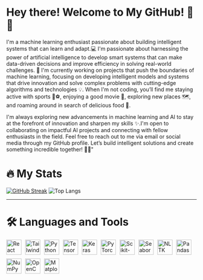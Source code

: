 # Hey there! Welcome to My GitHub! 👋✨

I'm a machine learning enthusiast passionate about building intelligent systems that can learn and adapt.💻 I'm passionate about harnessing the power of artificial intelligence to develop smart systems that can make data-driven decisions and improve efficiency in solving real-world challenges. 🚀 I'm currently working on projects that push the boundaries of machine learning, focusing on developing intelligent models and systems that drive innovation and solve complex problems with cutting-edge algorithms and technologies 💡. When I'm not coding, you’ll find me staying active with sports 🏀⚽️, enjoying a good movie 🍿, exploring new places 🗺️, and roaming around in search of delicious food 🍜. 

I'm always exploring new advancements in machine learning and AI to stay at the forefront of innovation and sharpen my skills ✨.I'm open to collaborating on impactful AI projects and connecting with fellow enthusiasts in the field. Feel free to reach out to me via email or social media through my GitHub profile. Let’s build intelligent solutions and create something incredible together! 🤖🤝"

# 🔥 My Stats

[![GitHub Streak](https://streak-stats.demolab.com?user=Abhiram2410)](https://git.io/streak-stats)
![Top Langs](https://github-readme-stats.vercel.app/api/top-langs/?username=Abhiram2410&theme=dark&hide_border=true&layout=compact)

---

# 🛠️ Languages and Tools

<div style="display: flex; flex-wrap: wrap; gap: 10px;">
    <img src="https://cdn.jsdelivr.net/gh/devicons/devicon/icons/react/react-original.svg" alt="React" width="40" />
    <img src="https://cdn.jsdelivr.net/gh/devicons/devicon/icons/tailwindcss/tailwindcss-original.svg" alt="Tailwind CSS" width="40" />
    <img src="https://cdn.jsdelivr.net/gh/devicons/devicon/icons/python/python-original.svg" alt="Python" width="40" />
    <img src="https://cdn.jsdelivr.net/gh/devicons/devicon/icons/tensorflow/tensorflow-original.svg" alt="TensorFlow" width="40" />
    <img src="https://cdn.jsdelivr.net/gh/devicons/devicon/icons/keras/keras-original.svg" alt="Keras" width="40" />
    <img src="https://cdn.jsdelivr.net/gh/devicons/devicon/icons/pytorch/pytorch-original.svg" alt="PyTorch" width="40" />
    <img src="https://raw.githubusercontent.com/scikit-learn/scikit-learn/main/doc/logos/scikit-learn-logo-small.png" alt="Scikit-Learn" width="40" />
    <img src="https://seaborn.pydata.org/_images/seaborn-logo-large.png" alt="Seaborn" width="40" />
    <img src="https://raw.githubusercontent.com/nltk/nltk/develop/nltk_logo.png" alt="NLTK" width="40" />
    <img src="https://cdn.jsdelivr.net/gh/devicons/devicon/icons/pandas/pandas-original.svg" alt="Pandas" width="40" />
    <img src="https://cdn.jsdelivr.net/gh/devicons/devicon/icons/numpy/numpy-original.svg" alt="NumPy" width="40" />
    <img src="https://cdn.jsdelivr.net/gh/devicons/devicon/icons/opencv/opencv-original.svg" alt="OpenCV" width="40" />
    <img src="https://cdn.jsdelivr.net/gh/devicons/devicon/icons/matplotlib/matplotlib-original.svg" alt="Matplotlib" width="40" />
</div>
